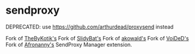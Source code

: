 sendproxy
===========================

DEPRECATED:
use https://github.com/arthurdead/proxysend instead

Fork of [TheByKotik's](https://github.com/TheByKotik/sendproxy) Fork of [SlidyBat's](https://github.com/SlidyBat/sendproxy) Fork of [akowald's](https://github.com/akowald/sendproxy) Fork of [VoiDeD's](https://github.com/VoiDeD/sourcemod-sendproxy-manager) Fork of [Afronanny's](https://github.com/TheByKotik/sendproxy) SendProxy Manager extension.

